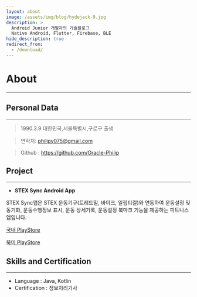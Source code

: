 ```yaml
---
layout: about
image: /assets/img/blog/hydejack-9.jpg
description: >
  Android Junior 개발자의 기술블로그
  Native Android, Flutter, Firebase, BLE
hide_description: true
redirect_from:
  - /download/
---
```


# About

<!--author-->

---

## Personal Data

---

> 1990.3.9 대한민국,서울특별시,구로구 출생
> 

> 연락처: philipy075@gmail.com
> 

> Github : <a href="https://github.com/Oracle-Philip">https://github.com/Oracle-Philip</a>
> 

## Project

---

- **STEX Sync Android App**

STEX Sync앱은 STEX 운동기구(트레드밀, 바이크, 일립티컬)와 연동하여 운동설정 및 동기화, 운동수행정보 표시, 운동 상세기록, 운동설정 북마크 기능을 제공하는 피트니스 앱입니다.

 <a href="https://play.google.com/store/apps/details?id=kr.co.taeha.stexsync">국내 PlayStore</a>

<a href="https://play.google.com/store/apps/details?id=kr.co.taeha.stexsync&gl=US">북미 PlayStore</a>

## Skills and Certification

---

- Language : Java, Kotlin
- Certification : 정보처리기사